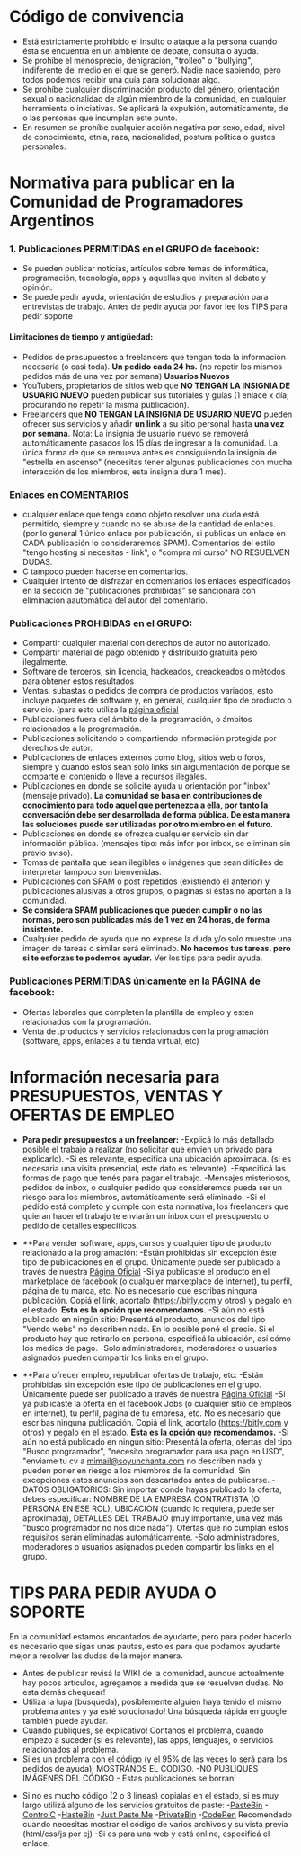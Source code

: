 # Código de convivencia

* Está estrictamente prohibido el insulto o ataque a la persona cuando ésta se encuentra en un ambiente de debate, consulta o ayuda. 
* Se prohíbe el menosprecio, denigración, "trolleo" o "bullying", indiferente del medio en el que se generó. Nadie nace sabiendo, pero todos podemos recibir una guía para solucionar algo.
* Se prohíbe cualquier discriminación producto del género, orientación sexual o nacionalidad de algún miembro de la comunidad, en cualquier herramienta o iniciativas. Se aplicará la expulsión, automáticamente, de o las personas que incumplan este punto.
* En resumen se prohíbe cualquier acción negativa por sexo, edad, nivel de conocimiento, etnia, raza, nacionalidad, postura política o gustos personales.


# Normativa para publicar en la Comunidad de Programadores Argentinos

### 1. Publicaciones PERMITIDAS en el GRUPO de facebook:
* Se pueden publicar noticias, artículos sobre temas de informática, programación, tecnología, apps y aquellas que inviten al debate y opinión.
* Se puede pedir ayuda, orientación de estudios y preparación para entrevistas de trabajo. Antes de pedir ayuda por favor lee los TIPS para pedir soporte

#### Limitaciones de tiempo y antigüedad:
* Pedidos de presupuestos a freelancers que tengan toda la información necesaria (o casi toda). **Un pedido cada 24 hs.** (no repetir los mismos pedidos más de una vez por semana)
**Usuarios Nuevos**
* YouTubers, propietarios de sitios web que **NO TENGAN LA INSIGNIA DE USUARIO NUEVO**  pueden publicar sus tutoriales y guías (1 enlace x día, procurando no repetir la misma publicación).
* Freelancers que **NO TENGAN LA INSIGNIA DE USUARIO NUEVO** pueden ofrecer sus servicios y añadir **un link** a su sitio personal hasta **una vez por semana**.
Nota: La insignia de usuario nuevo se removerá automáticamente pasados los 15 días de ingresar a la comunidad. La única forma de que se remueva antes es consiguiendo la insignia de "estrella en ascenso" (necesitas tener algunas publicaciones con mucha interacción de los miembros, esta insignia dura 1 mes).


### Enlaces en COMENTARIOS
* cualquier enlace que tenga como objeto resolver una duda está permitido, siempre y cuando no se abuse de la cantidad de enlaces. (por lo general 1 único enlace por publicación, si publicas un enlace en CADA publicación lo consideraremos SPAM). Comentarios del estilo "tengo hosting si necesitas - link", o "compra mi curso" NO RESUELVEN DUDAS.
* C tampoco pueden hacerse en comentarios.
* Cualquier intento de disfrazar en comentarios los enlaces especificados en la sección de "publicaciones prohibidas" se sancionará con eliminación aautomática del autor del comentario.

### Publicaciones PROHIBIDAS en el GRUPO:

* Compartir cualquier material con derechos de autor no autorizado. 
* Compartir material de pago obtenido y distribuido gratuita pero ilegalmente.
* Software de terceros, sin licencia, hackeados, creackeados o métodos para obtener estos resultados
* Ventas, subastas o pedidos de compra de productos variados, esto incluye paquetes de software y, en general, cualquier tipo de producto o servicio. (para esto utiliza la [página oficial](https://facebook.comcoperarg)
* Publicaciones fuera del ámbito de la programación, o ámbitos relacionados a la programación.
* Publicaciones solicitando o compartiendo información protegida por derechos de autor.
* Publicaciones de enlaces externos como blog, sitios web o foros, siempre y cuando estos sean solo links sin argumentación de porque se comparte el contenido o lleve a recursos ilegales.
* Publicaciones en donde se solicite ayuda u orientación por "inbox" (mensaje privado). **La comunidad se basa en contribuciones de conocimiento para todo aquel que pertenezca a ella, por tanto la conversación debe ser desarrollada de forma pública. De esta manera las soluciones puede ser utilizadas por otro miembro en el futuro.**
* Publicaciones en donde se ofrezca cualquier servicio sin dar información pública. (mensajes tipo: más infor por inbox, se eliminan sin previo aviso).
* Tomas de pantalla que sean ilegibles o imágenes que sean difíciles de interpretar tampoco son bienvenidas.
* Publicaciones con SPAM o post repetidos (existiendo el anterior) y publicaciones alusivas a otros grupos, o páginas si éstas no aportan a la comunidad.
* **Se considera SPAM publicaciones que pueden cumplir o no las normas, pero son publicadas más de 1 vez en 24 horas, de forma insistente.**
* Cualquier pedido de ayuda que no exprese la duda y/o solo muestre una imagen de tareas o similar será eliminado. **No hacemos tus tareas, pero si te esforzas te podemos ayudar.** Ver los tips para pedir ayuda.

### Publicaciones PERMITIDAS únicamente en la PÁGINA de facebook:
* Ofertas laborales que completen la plantilla de empleo y esten relacionados con la programación.
* Venta de .productos y servicios relacionados con la programación (software, apps, enlaces a tu tienda virtual, etc)

# Información necesaria para PRESUPUESTOS, VENTAS Y OFERTAS DE EMPLEO
* **Para pedir presupuestos a un freelancer:**
  -Explicá lo más detallado posible el trabajo a realizar (no solicitar que envien un privado para explicarlo).
  -Si es relevante, especifica una ubicación aproximada. (si es necesaria una visita presencial, este dato es relevante).
  -Especificá las formas de pago que tenés para pagar el trabajo.
  -Mensajes misteriosos, pedidos de inbox, o cualquier pedido que consideremos pueda ser un riesgo para los miembros, automáticamente será eliminado.
  -Si el pedido está completo y cumple con esta normativa, los freelancers que quieran hacer el trabajo te enviarán un inbox con el presupuesto o pedido de detalles específicos.
  
* **Para vender software, apps, cursos y cualquier tipo de producto relacionado a la programación:
  -Están prohibidas sin excepción éste tipo de publicaciones en el grupo. Únicamente puede ser publicado a través de nuestra [Página Oficial](https://facebook.com/coperarg)
  -Si ya publicaste el producto en el marketplace de facebook (o cualquier marketplace de internet), tu perfil, página de tu marca, etc. No es necesario que escribas ninguna publicación. Copiá el link, acortalo (https://bitly.com y otros) y pegalo en el estado. **Esta es la opción que recomendamos.**
  -Si aún no está publicado en ningún sitio: Presentá el producto, anuncios del tipo "Vendo webs" no describen nada. En lo posible poné el precio. Si el producto hay que retirarlo en persona, especificá la ubicación, así cómo los medios de pago.
  -Solo administradores, moderadores o usuarios asignados pueden compartir los links en el grupo.
  
* **Para ofrecer empleo, republicar ofertas de trabajo, etc:
  -Están prohibidas sin excepción éste tipo de publicaciones en el grupo. Únicamente puede ser publicado a través de nuestra [Página Oficial](https://facebook.com/coperarg)
  -Si ya publicaste la oferta en el facebook Jobs (o cualquier sitio de empleos en internet), tu perfil, página de tu empresa, etc. No es necesario que escribas ninguna publicación. Copiá el link, acortalo (https://bitly.com y otros) y pegalo en el estado. **Esta es la opción que recomendamos.**
  -Si aún no está publicado en ningún sitio: Presentá la oferta, ofertas del tipo "Busco programador", "necesito programador para usa pago  en USD", "enviame tu cv a mimail@soyunchanta.com no describen nada y pueden poner en riesgo a los miembros de la comunidad. Sin excepciones estos anuncios son descartados antes de publicarse.
  -DATOS OBLIGATORIOS: Sin importar donde hayas publicado la oferta, debes especificar: NOMBRE DE LA EMPRESA CONTRATISTA (O PERSONA EN ESE ROL), UBICACION (cuando lo requiera, puede ser aproximada), DETALLES DEL TRABAJO (muy importante, una vez más "busco programador no nos dice nada"). Ofertas que no cumplan estos requisitos serán eliminadas automáticamente.
  -Solo administradores, moderadores o usuarios asignados pueden compartir los links en el grupo.
  
 # TIPS PARA PEDIR AYUDA O SOPORTE
 
 En la comunidad estamos encantados de ayudarte, pero para poder hacerlo es necesario que sigas unas pautas, esto es para que podamos ayudarte mejor a resolver las dudas de la mejor manera.
 
 * Antes de publicar revisá la WIKI de la comunidad, aunque actualmente hay pocos artículos, agregamos a medida que se resuelven dudas. No esta demás chequear!
 * Utiliza la lupa (busqueda), posiblemente alguien haya tenido el mismo problema antes y ya esté solucionado! Una búsqueda rápida en google también puede ayudar.
 * Cuando publiques, se explicativo! Contanos el problema,  cuando empezo a suceder (si es relevante), las apps, lenguajes, o servicios relacionados al problema.
 * Si es un problema con el código (y el 95% de las veces lo será para los pedidos de ayuda), MOSTRANOS EL CODIGO. 
  -NO PUBLIQUES IMÁGENES DEL CÓDIGO - Estas publicaciones se borran!
  - Si no es mucho código (2 o 3 lineas) copialas en el estado, si es muy largo utilizá alguno de los servicios gratuitos de paste:
    -[PasteBin](https://pastebin.com)
    -[ControlC](https://controlc.com/)
    -[HasteBin](https://hastebin.com/)
    -[Just Paste Me](https://justpaste.me/)
    -[PrivateBin](https://privatebin.net/)
    -[CodePen](https://codepen.io) Recomendado cuando necesitas mostrar el código de varios archivos y su vista previa (html/css/js por ej)
  -Si es para una web y está online, especificá el enlace. 
